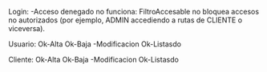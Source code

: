 Login:
    -Acceso denegado no funciona: FiltroAccesable no bloquea accesos no autorizados (por ejemplo, ADMIN accediendo a rutas de CLIENTE o viceversa).

Usuario:
    Ok-Alta
    Ok-Baja
      -Modificacion
    Ok-Listasdo

Cliente:
    Ok-Alta
    Ok-Baja
      -Modificacion
    Ok-Listasdo